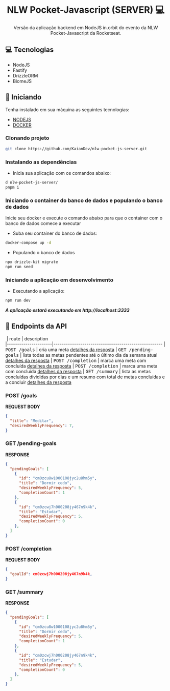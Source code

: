 <h1 align="center" style="font-weight: bold;">NLW Pocket-Javascript (SERVER) 💻</h1>

<p align="center">
    Versão da aplicação backend em NodeJS in.orbit do evento da NLW Pocket-Javascript da Rocketseat.
</p>

<h2 id="technologies">💻 Tecnologias</h2>

- NodeJS
- Fastify
- DrizzleORM
- BiomeJS

<h2 id="started">🚀 Iniciando</h2>

Tenha instalado em sua máquina as seguintes tecnologias:

- [NODEJS](https://nodejs.org)
- [DOCKER](https://www.docker.com)

<h3>Clonando projeto</h3>

```bash
git clone https://github.com/KaianDev/nlw-pocket-js-server.git
```

<h3>Instalando as dependências</h3>

- Inicia sua aplicação com os comandos abaixo:
```bash
d nlw-pocket-js-server/
pnpm i
```

<h3>Iniciando o container do banco de dados e populando o banco de dados</h3>

Inicie seu docker e execute o comando abaixo para que o container com o banco de dados comece a executar

- Suba seu container do banco de dados:
```bash
docker-compose up -d  
```

- Populando o banco de dados
```bash
npx drizzle-kit migrate
npm run seed
```

<h3>Iniciando a aplicação em desenvolvimento</h3>

- Executando a aplicação:
```bash
npm run dev
```
***A aplicação estará executando em http://localhost:3333***

<h2 id="routes">📍 Endpoints da API</h2>

​
| route               | description                                          
|----------------------|-----------------------------------------------------
| <kbd>POST /goals</kbd>     | cria uma meta [detalhes da resposta](#post-goals-detail)
| <kbd>GET /pending-goals</kbd>     | lista todas as metas pendentes até o último dia da semana atual [detalhes da resposta](#get-pending-goals-detail)
| <kbd>POST /completion</kbd>     | marca uma meta com concluída [detalhes da resposta](#post-completion-detail)
| <kbd>POST /completion</kbd>     | marca uma meta com concluída [detalhes da resposta](#post-completion-detail)
| <kbd>GET /summary</kbd>     | lista as metas concluídas divididas por dias e um resumo com total de metas concluídas e a concluir  [detalhes da resposta](#get-summary-detail)


<h3 id="post-goals-detail">POST /goals</h3>

**REQUEST BODY**
```json
{
  "title": "Meditar",
  "desiredWeeklyFrequency": 7,
}
```

<h3 id="get-pending-goals-detail">GET /pending-goals</h3>

**RESPONSE**
```json
{
  "pendingGoals": [
    {
      "id": "cm0zcu8w1000108jyc2u8hm5y",
      "title": "Dormir cedo",
      "desiredWeeklyFrequency": 5,
      "completionCount": 1
    },
    {
      "id": "cm0zcwj7h000208jy467n9k4k",
      "title": "Estudar",
      "desiredWeeklyFrequency": 5,
      "completionCount": 0
    },
  ]
}
```


<h3 id="post-completion-detail">POST /completion</h3>

**REQUEST BODY**
```json
{
  "goalId": cm0zcwj7h000208jy467n9k4k,
}
```

<h3 id="get-summary-detail">GET /summary</h3>

**RESPONSE**
```json
{
  "pendingGoals": [
    {
      "id": "cm0zcu8w1000108jyc2u8hm5y",
      "title": "Dormir cedo",
      "desiredWeeklyFrequency": 5,
      "completionCount": 1
    },
    {
      "id": "cm0zcwj7h000208jy467n9k4k",
      "title": "Estudar",
      "desiredWeeklyFrequency": 5,
      "completionCount": 0
    },
  ]
}
```

